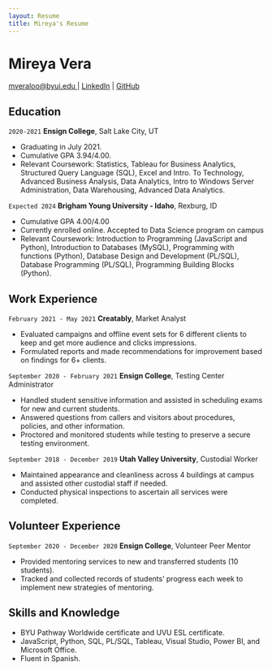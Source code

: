 ```yaml
---
layout: Resume
title: Mireya's Resume
---
```

# Mireya Vera

<div id="webaddress">
<a href="mveraloo@byui.edu ">mveraloo@byui.edu </a>
| <a href="http://www.linkedin.com/in/mireyaveraloo">LinkedIn</a>
| <a href="https://github.com/mveraloo/resume_mireya">GitHub</a>
</div>

</div>

<!-- https://www.monique.tech/the-art-of-markdown -->

## Education

`2020-2021`
__Ensign College__, Salt Lake City, UT

- Graduating in July 2021.
- Cumulative GPA 3.94/4.00.
- Relevant Coursework: Statistics, Tableau for Business Analytics, Structured Query Language (SQL), Excel and Intro. To Technology, Advanced Business Analysis, Data Analytics, Intro to Windows Server Administration, Data Warehousing, Advanced Data Analytics.

`Expected 2024`
__Brigham Young University - Idaho__, Rexburg, ID

- Cumulative GPA 4.00/4.00
- Currently enrolled online. Accepted to Data Science program on campus
- Relevant Coursework: Introduction to Programming (JavaScript and Python), Introduction to Databases (MySQL), Programming with functions (Python), Database Design and Development (PL/SQL), Database Programming (PL/SQL), Programming Building Blocks (Python).

## Work Experience

`February 2021 - May 2021`
__Creatably__, Market Analyst

- Evaluated campaigns and offline event sets for 6 different clients to keep and get more audience and clicks impressions.
- Formulated reports and made recommendations for improvement based on findings for 6+ clients.

`September 2020 - February 2021`
__Ensign College__, Testing Center Administrator

- Handled student sensitive information and assisted in scheduling exams for new and current students.
- Answered questions from callers and visitors about procedures, policies, and other information.
- Proctored and monitored students while testing to preserve a secure testing environment.

`September 2018 - December 2019`
__Utah Valley University__, Custodial Worker

- Maintained appearance and cleanliness across 4 buildings at campus and assisted other custodial staff if needed.
- Conducted physical inspections to ascertain all services were completed.

## Volunteer Experience

`September 2020 - December 2020`
__Ensign College__, Volunteer Peer Mentor

- Provided mentoring services to new and transferred students (10 students).
- Tracked and collected records of students’ progress each week to implement new strategies of mentoring.

## Skills and Knowledge

- BYU Pathway Worldwide certificate and UVU ESL certificate.
- JavaScript, Python, SQL, PL/SQL, Tableau, Visual Studio, Power BI, and Microsoft Office.
- Fluent in Spanish.

